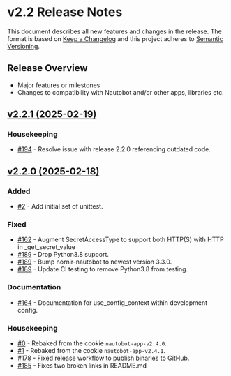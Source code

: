 
# v2.2 Release Notes

This document describes all new features and changes in the release. The format is based on [Keep a
Changelog](https://keepachangelog.com/en/1.0.0/) and this project adheres to [Semantic
Versioning](https://semver.org/spec/v2.0.0.html).

## Release Overview

- Major features or milestones
- Changes to compatibility with Nautobot and/or other apps, libraries etc.

## [v2.2.1 (2025-02-19)](https://github.com/nautobot/nautobot-app-nornir/releases/tag/v2.2.1)

### Housekeeping

- [#194](https://github.com/nautobot/nautobot-app-nornir/issues/194) - Resolve issue with release 2.2.0 referencing outdated code.

## [v2.2.0 (2025-02-18)](https://github.com/nautobot/nautobot-app-nornir/releases/tag/v2.2.0)

### Added

- [#2](https://github.com/nautobot/nautobot-app-nornir/issues/2) - Add initial set of unittest.

### Fixed

- [#162](https://github.com/nautobot/nautobot-app-nornir/issues/162) - Augment SecretAccessType to support both HTTP(S) with HTTP in _get_secret_value
- [#189](https://github.com/nautobot/nautobot-app-nornir/issues/189) - Drop Python3.8 support.
- [#189](https://github.com/nautobot/nautobot-app-nornir/issues/189) - Bump nornir-nautobot to newest version 3.3.0.
- [#189](https://github.com/nautobot/nautobot-app-nornir/issues/189) - Update CI testing to remove Python3.8 from testing.

### Documentation

- [#164](https://github.com/nautobot/nautobot-app-nornir/issues/164) - Documentation for use_config_context within development config.

### Housekeeping

- [#0](https://github.com/nautobot/nautobot-app-nornir/issues/0) - Rebaked from the cookie `nautobot-app-v2.4.0`.
- [#1](https://github.com/nautobot/nautobot-app-nornir/issues/1) - Rebaked from the cookie `nautobot-app-v2.4.1`.
- [#178](https://github.com/nautobot/nautobot-app-nornir/issues/178) - Fixed release workflow to publish binaries to GitHub.
- [#185](https://github.com/nautobot/nautobot-app-nornir/issues/185) - Fixes two broken links in README.md
